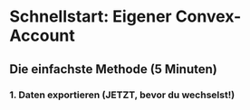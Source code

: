 # Schnellstart: Eigener Convex-Account

## Die einfachste Methode (5 Minuten)

### 1. Daten exportieren (JETZT, bevor du wechselst!)

